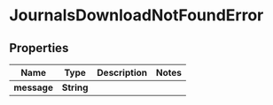 

# JournalsDownloadNotFoundError

## Properties

Name | Type | Description | Notes
------------ | ------------- | ------------- | -------------
**message** | **String** |  | 



